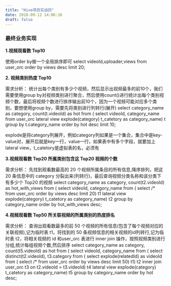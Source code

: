 ```yaml
---
title: "Hive项目实战四"
date: 2018-09-12 14:06:16
draft: false
---
```

### **最终业务实现**

**1.视频观看数 Top10**

使用order by做一个全局排序即可
select videoId,uploader,views from user_orc order by views desc limit 20;

**2. 视频类别热度 Top10**

需求分析： 统计出每个类别有多少个视频，然后显示出视频最多的前10个，我们需要使用group by对视频类别进行聚合，然后使用count()进行统计出每个类别视频个数，最后将视频个数进行排序输出前10个，因为一个视频可能对应多个类别，要想使用group by，需要先将类别进行列转行(展开)
select category_name as category, count(t.videoId) as hot from ( select videoId, category_name from user_orc lateral view explode(category) t_catetory as category_name) t group by t.category_name order by hot desc limit 10;

explode是将category列展开，例如category列如果是一个集合，集合中是key-value对，展开后就是key一行，value一行，如果表中有多个字段，就要加上lateral view，t_catetory是虚拟表的名，必须有

**3.视频观看数 Top20 所属类别包含这 Top20 视频的个数**

需求分析： 先找到观看数最高的 20 个视频所属条目的所有信息,降序排列，把这 20 条信息中的 category 分裂出来(列转行)，最后查询视频分类名称和该分类下有多少个 Top20 的视频
select category_name as category, count(t2.videoId) as hot_with_views from ( select videoId, category_name from ( select /* from user_orc order by views desc limit 20) t1 lateral view explode(category) t_catetory as category_name) t2 group by category_name order by hot_with_views desc;

**4.视频观看数 Top50 所关联视频的所属类别的热度排名**

需求分析： 查询出观看数最多的前 50 个视频的所有信息(包含了每个视频对应的关联视频),记为临时表 t1，将找到的 50 条视频信息的相关视频的id列转行,记为临时表 t2，将相关视频的 id 和user_orc 表进行 inner join 操作，按照视频类别进行分组,统计每组视频个数,然后排序
select category_name as category, count(t5.videoId) as hot from ( select videoId, category_name from ( select distinct(t2.videoId), t3.category from ( select explode(relatedId) as videoId from ( select /* from user_orc order by views desc limit 50) t1) t2 inner join user_orc t3 on t2.videoId = t3.videoId) t4 lateral view explode(category) t_catetory as category_name) t5 group by category_name order by hot desc;